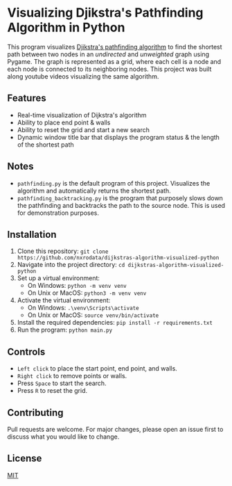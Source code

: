 # Visualizing Djikstra's Pathfinding Algorithm in Python

This program visualizes [Djikstra's pathfinding algorithm](https://www.freecodecamp.org/news/dijkstras-shortest-path-algorithm-visual-introduction/) to find the shortest path between two nodes in an *undirected* and *unweighted* graph using Pygame. The graph is represented as a grid, where each cell is a node and each node is connected to its neighboring nodes. This project was built along youtube videos visualizing the same algorithm.

## Features

- Real-time visualization of Dijkstra's algorithm 
- Ability to place end point & walls
- Ability to reset the grid and start a new search
- Dynamic window title bar that displays the program status & the length of the shortest path

## Notes 
- `pathfinding.py` is the default program of this project. Visualizes the algorithm and automatically returns the shortest path. 
- `pathfinding_backtracking.py` is the program that purposely slows down the pathfinding and backtracks the path to the source node. This is used for demonstration purposes. 

## Installation

1. Clone this repository: `git clone https://github.com/nxrodata/dijkstras-algorithm-visualized-python`
2. Navigate into the project directory: `cd dijkstras-algorithm-visualized-python`
3. Set up a virtual environment:
   - On Windows: `python -m venv venv`
   - On Unix or MacOS: `python3 -m venv venv`
4. Activate the virtual environment:
   - On Windows: `.\venv\Scripts\activate`
   - On Unix or MacOS: `source venv/bin/activate`
5. Install the required dependencies: `pip install -r requirements.txt`
6. Run the program: `python main.py`

## Controls

- `Left click` to place the start point, end point, and walls.
- `Right click` to remove points or walls.
- Press `Space` to start the search.
- Press `R` to reset the grid.

## Contributing

Pull requests are welcome. For major changes, please open an issue first to discuss what you would like to change.

## License

[MIT](https://choosealicense.com/licenses/mit/)